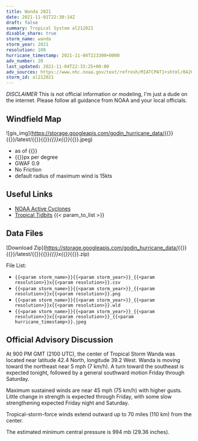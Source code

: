 ```yaml
---
title: Wanda 2021
date: 2021-11-01T22:30:14Z
draft: false
summary: Tropical System al212021
disable_share: true
storm_name: wanda
storm_year: 2021
resolution: 100
hurricane_timestamp: 2021-11-04T223300+0000
adv_number: 20
last_updated: 2021-11-04T22:33:25+00:00
adv_sources: https://www.nhc.noaa.gov/text/refresh/MIATCPAT1+shtml/042040.shtml;https://www.nhc.noaa.gov/refresh/graphics_at1+shtml/205928.shtml?cone
storm_id: al212021
---
```

*DISCLAIMER* This is not official information or modeling, I'm just a dude on the internet.  Please follow all guidance from NOAA and your local officials.

## Windfield Map
![gis_img](https://storage.googleapis.com/godin_hurricane_data/{{<param storm_name>}}{{<param storm_year>}}/latest/{{<param storm_name>}}{{<param storm_year>}}_{{<param resolution>}}x{{<param resolution>}}_{{<param hurricane_timestamp>}}.jpeg)

- as of {{<param last_updated>}}
- {{<param resolution>}}px per degree
- GWAF 0.9
- No Friction
- default radius of maximum wind is 15kts

## Useful Links
- [NOAA Active Cyclones](https://www.nhc.noaa.gov/)
- [Tropical Tidbits](https://www.tropicaltidbits.com/storminfo/)
{{< param_to_list >}}

## Data Files
[Download Zip](https://storage.googleapis.com/godin_hurricane_data/{{<param storm_name>}}{{<param storm_year>}}/latest/{{<param storm_name>}}{{<param storm_year>}}_{{<param resolution>}}x{{<param resolution>}}_{{<param hurricane_timestamp>}}.zip)

File List:
- `{{<param storm_name>}}{{<param storm_year>}}_{{<param resolution>}}x{{<param resolution>}}.csv`
- `{{<param storm_name>}}{{<param storm_year>}}_{{<param resolution>}}x{{<param resolution>}}.png`
- `{{<param storm_name>}}{{<param storm_year>}}_{{<param resolution>}}x{{<param resolution>}}.wld`
- `{{<param storm_name>}}{{<param storm_year>}}_{{<param resolution>}}x{{<param resolution>}}_{{<param hurricane_timestamp>}}.jpeg`


## Official Advisory Discussion
At 900 PM GMT (2100 UTC), the center of Tropical Storm Wanda was
located near latitude 42.4 North, longitude 39.2 West. Wanda is
moving toward the northeast near 5 mph (7 km/h).  A turn toward the 
southeast is expected tonight, followed by a general southward 
motion Friday through Saturday.
 
Maximum sustained winds are near 45 mph (75 km/h) with higher gusts.
Little change in strength is expected through Friday, with some 
slow strengthening expected Friday night and Saturday.
 
Tropical-storm-force winds extend outward up to 70 miles (110 km)
from the center.
 
The estimated minimum central pressure is 994 mb (29.36 inches).